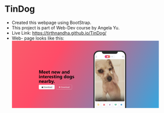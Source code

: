 # TinDog
- Created this webpage using BootStrap.
- This project is part of Web-Dev course by Angela Yu.
- Live Link: https://tirthnandha.github.io/TinDog/
-  Web- page looks like this:
![Home](image.png)
